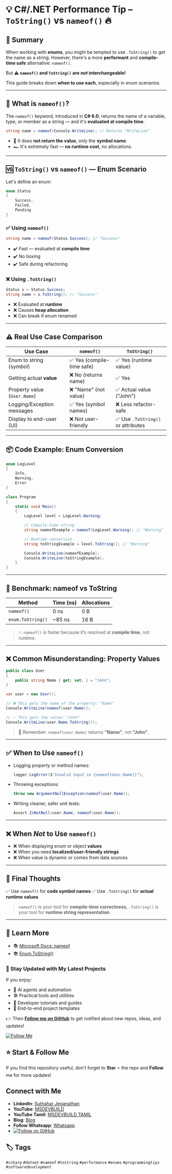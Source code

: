 
# 💡 C#/.NET Performance Tip – `ToString()` vs `nameof()` 🔥

## 📌 Summary

When working with **enums**, you might be tempted to use `.ToString()` to get the name as a string. However, there's a more **performant** and **compile-time safe** alternative: `nameof()`.

But ⚠️ **`nameof()` and `ToString()` are *not* interchangeable!**

This guide breaks down **when to use each**, especially in enum scenarios.

---

## 🚀 What is `nameof()`?

The `nameof()` keyword, introduced in **C# 6.0**, returns the name of a variable, type, or member as a string — and it's **evaluated at compile time**.

```csharp
string name = nameof(Console.WriteLine); // Returns "WriteLine"
````

* 🧠 It does **not return the value**, only the **symbol name**.
* 🏎️ It's extremely fast — **no runtime cost**, no allocations.

---

## 🆚 `ToString()` vs `nameof()` — Enum Scenario

Let's define an enum:

```csharp
enum Status
{
    Success,
    Failed,
    Pending
}
```

### ✅ Using `nameof()`

```csharp
string name = nameof(Status.Success); // "Success"
```

* ✔️ Fast — evaluated at **compile time**
* ✔️ No boxing
* ✔️ Safe during refactoring

### ❌ Using `.ToString()`

```csharp
Status s = Status.Success;
string name = s.ToString(); // "Success"
```

* ❌ Evaluated at **runtime**
* ❌ Causes **heap allocation**
* ❌ Can break if enum renamed

---

## ⚠️ Real Use Case Comparison

| Use Case                     | `nameof()`                | `ToString()`                      |
| ---------------------------- | ------------------------- | --------------------------------- |
| Enum to string (symbol)      | ✅ Yes (compile-time safe) | ✅ Yes (runtime value)             |
| Getting actual **value**     | ❌ No (returns name)       | ✅ Yes                             |
| Property value (`User.Name`) | ❌ "Name" (not value)      | ✅ Actual value ("John")           |
| Logging/Exception messages   | ✅ Yes (symbol names)      | ❌ Less refactor-safe              |
| Display to end-user (UI)     | ❌ Not user-friendly       | ✅ Use `.ToString()` or attributes |

---

## 📦 Code Example: Enum Conversion

```csharp
enum LogLevel
{
    Info,
    Warning,
    Error
}

class Program
{
    static void Main()
    {
        LogLevel level = LogLevel.Warning;

        // Compile-time string
        string nameofExample = nameof(LogLevel.Warning); // "Warning"

        // Runtime conversion
        string toStringExample = level.ToString(); // "Warning"

        Console.WriteLine(nameofExample);
        Console.WriteLine(toStringExample);
    }
}
```

---

## 🧪 Benchmark: nameof vs ToString

| Method            | Time (ns) | Allocations |
| ----------------- | --------- | ----------- |
| `nameof()`        | 0 ns      | 0 B         |
| `enum.ToString()` | \~85 ns   | 16 B        |

> 💥 `nameof()` is faster because it’s resolved at **compile time**, not runtime.

---

## ❌ Common Misunderstanding: Property Values

```csharp
public class User
{
    public string Name { get; set; } = "John";
}

var user = new User();

// ❌ This gets the name of the property: "Name"
Console.WriteLine(nameof(user.Name));

// ✅ This gets the value: "John"
Console.WriteLine(user.Name.ToString());
```

> 🔑 Remember: `nameof(user.Name)` returns **"Name"**, not **"John"**.

---

## ✅ When to Use `nameof()`

* Logging property or method names:

  ```csharp
  logger.LogError($"Invalid input in {nameof(User.Name)}");
  ```

* Throwing exceptions:

  ```csharp
  throw new ArgumentNullException(nameof(user.Name));
  ```

* Writing cleaner, safer unit tests:

  ```csharp
  Assert.IsNotNull(user.Name, nameof(user.Name));
  ```

---

## ❌ When *Not* to Use `nameof()`

* ❌ When displaying enum or object **values**
* ❌ When you need **localized/user-friendly strings**
* ❌ When value is dynamic or comes from data sources

---

## 🧠 Final Thoughts

✅ Use `nameof()` for **code symbol names**
✅ Use `.ToString()` for **actual runtime values**

> `nameof()` is your tool for **compile-time correctness**,
> `.ToString()` is your tool for **runtime string representation**.

---

## 🔗 Learn More

* 📚 [Microsoft Docs: nameof](https://learn.microsoft.com/en-us/dotnet/csharp/language-reference/operators/nameof)
* 📚 [Enum.ToString()](https://learn.microsoft.com/en-us/dotnet/api/system.enum.tostring)

### 🔔 Stay Updated with My Latest Projects

If you enjoy:
- 🧠 AI agents and automation
- 🛠️ Practical tools and utilities
- 📘 Developer tutorials and guides
- 🚀 End-to-end project templates

👉 Then **[Follow me on GitHub](https://github.com/jssuthahar)** to get notified about new repos, ideas, and updates!

[![Follow Me](https://img.shields.io/github/followers/jssuthahar?label=Follow&style=social)](https://github.com/jssuthahar)

## ⭐ Start & Follow Me
If you find this repository useful, don't forget to **Star** ⭐ the repo and **Follow** me for more updates!

 ## Connect with Me
- **LinkedIn**: [Suthahar Jeganathan](https://www.linkedin.com/in/jssuthahar/)
- **YouTube**: [MSDEVBUILD](https://www.youtube.com/@MSDEVBUILD)
- **YouTube Tamil**: [MSDEVBUILD TAMIL](https://www.youtube.com/@MSDEVBUILDTamil)
- **Blog**: [Blog](https://www.msdevbuild.com/)
- **Follow Whatsapp**: [Whatsapp](https://www.whatsapp.com/channel/0029Va5j2rHEFeXcTlUhQB0J)
- [![Follow on GitHub](https://img.shields.io/github/followers/jssuthahar?label=Follow&style=social)](https://github.com/jssuthahar)


## 🏷️ Tags

`#csharp` `#dotnet` `#nameof` `#tostring` `#performance` `#enums` `#programmingtips` `#softwaredevelopment`
